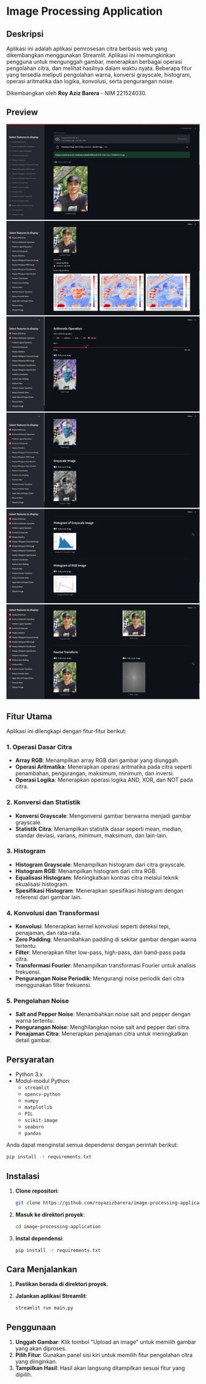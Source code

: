 # Image Processing Application

## Deskripsi
Aplikasi ini adalah aplikasi pemrosesan citra berbasis web yang dikembangkan menggunakan Streamlit. Aplikasi ini memungkinkan pengguna untuk mengunggah gambar, menerapkan berbagai operasi pengolahan citra, dan melihat hasilnya dalam waktu nyata. Beberapa fitur yang tersedia meliputi pengolahan warna, konversi grayscale, histogram, operasi aritmatika dan logika, konvolusi, serta pengurangan noise.

Dikembangkan oleh **Roy Aziz Barera** - NIM 221524030.

## Preview
![alt text](images/image.png)
![alt text](images/image-1.png)
![alt text](images/image-2.png)
![alt text](images/image-3.png)
![alt text](images/image-4.png)
![alt text](images/image-5.png)

## Fitur Utama
Aplikasi ini dilengkapi dengan fitur-fitur berikut:

### 1. **Operasi Dasar Citra**
   - **Array RGB**: Menampilkan array RGB dari gambar yang diunggah.
   - **Operasi Aritmatika**: Menerapkan operasi aritmatika pada citra seperti penambahan, pengurangan, maksimum, minimum, dan inversi.
   - **Operasi Logika**: Menerapkan operasi logika AND, XOR, dan NOT pada citra.

### 2. **Konversi dan Statistik**
   - **Konversi Grayscale**: Mengonversi gambar berwarna menjadi gambar grayscale.
   - **Statistik Citra**: Menampilkan statistik dasar seperti mean, median, standar deviasi, varians, minimum, maksimum, dan lain-lain.

### 3. **Histogram**
   - **Histogram Grayscale**: Menampilkan histogram dari citra grayscale.
   - **Histogram RGB**: Menampilkan histogram dari citra RGB.
   - **Equalisasi Histogram**: Meningkatkan kontras citra melalui teknik ekualisasi histogram.
   - **Spesifikasi Histogram**: Menerapkan spesifikasi histogram dengan referensi dari gambar lain.

### 4. **Konvolusi dan Transformasi**
   - **Konvolusi**: Menerapkan kernel konvolusi seperti deteksi tepi, penajaman, dan rata-rata.
   - **Zero Padding**: Menambahkan padding di sekitar gambar dengan warna tertentu.
   - **Filter**: Menerapkan filter low-pass, high-pass, dan band-pass pada citra.
   - **Transformasi Fourier**: Menampilkan transformasi Fourier untuk analisis frekuensi.
   - **Pengurangan Noise Periodik**: Mengurangi noise periodik dari citra menggunakan filter frekuensi.

### 5. **Pengolahan Noise**
   - **Salt and Pepper Noise**: Menambahkan noise salt and pepper dengan warna tertentu.
   - **Pengurangan Noise**: Menghilangkan noise salt and pepper dari citra.
   - **Penajaman Citra**: Menerapkan penajaman citra untuk meningkatkan detail gambar.

## Persyaratan
- Python 3.x
- Modul-modul Python:
  - `streamlit`
  - `opencv-python`
  - `numpy`
  - `matplotlib`
  - `PIL`
  - `scikit-image`
  - `seaborn`
  - `pandas`

Anda dapat menginstal semua dependensi dengan perintah berikut:
```bash
pip install -r requirements.txt
```

## Instalasi
1. **Clone repositori**:
   ```bash
   git clone https://github.com/royazizbarera/image-processing-application
   ```
2. **Masuk ke direktori proyek**:
   ```bash
   cd image-processing-application
   ```
3. **Instal dependensi**:
   ```bash
   pip install -r requirements.txt
   ```


## Cara Menjalankan
1. **Pastikan berada di direktori proyek.**

2. **Jalankan aplikasi Streamlit**:
    ```bash
    streamlit run main.py
    ```

## Penggunaan
1.  **Unggah Gambar**: Klik tombol "Upload an image" untuk memilih gambar yang akan diproses.
2.  **Pilih Fitur**: Gunakan panel sisi kiri untuk memilih fitur pengolahan citra yang diinginkan.
3.  **Tampilkan Hasil**: Hasil akan langsung ditampilkan sesuai fitur yang dipilih.